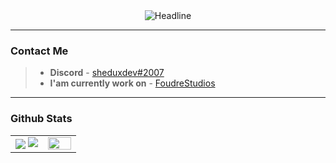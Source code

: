 <div align=center>
        <img src="https://readme-typing-svg.herokuapp.com?color=%236FDA44&size=32&center=true&vCenter=true&width=600&height=50&lines=Hi+there,+I'am Deniz USTA;Java Developer;" alt="Headline" />
</div>

----

### Contact Me

> - **Discord** - [sheduxdev#2007](discordapp.com/users/458172960675594251)
> - **I'am currently work on** - [FoudreStudios](foudrestudios.com.tr)

----

### Github Stats

<table border="0" align="center">
    <tr border="0">
        <td width="50%" align="center">
            <img align="center"; src="https://github-readme-stats.vercel.app/api?username=sheduxdev&theme=onedark&show_icons=true&count_private=true" />
            <img src="https://github-readme-streak-stats.herokuapp.com/?user=sheduxdev&theme=dark&hide_border=true" />
        </td>
        <td width="50%" align="center">
            <img align="center"; width=100%; src="https://github-readme-stats.anuraghazra1.vercel.app/api/top-langs/?username=sheduxdev&theme=dark&hide_border=true&no-bg=true&no-frame=true&langs_count=10" />
        </td>
    </tr>
</table>

<br />
